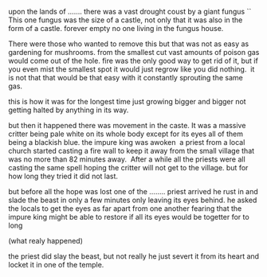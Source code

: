 
  

upon the lands of ……. there was a vast drought coust by a giant fungus ``
This one fungus was the size of a castle, not only that it was also in the form of a castle.
forever empty no one living in the fungus house. 

  

There were those who wanted to remove this but that was not as easy as gardening for mushrooms. from the smallest cut vast amounts of poison gas would come out of the hole.
fire was the only good way to get rid of it, but if you even mist the smallest spot it would just regrow like you did nothing. 
it is not that that would be that easy with it constantly sprouting the same gas. 

  

this is how it was for the longest time just growing bigger and bigger not getting halted by anything in its way. 

  

but then it happened there was movement in the caste.
It was a massive critter being pale white on its whole body except for its eyes all of them being a blackish blue. the impure king was awoken 
a priest from a local church started casting a fire wall to keep it away from the small village that was no more than 82 minutes away. 
After a while all the priests were all casting the same spell hoping the critter will not get to the village. but for how long they tried it did not last.

  

but before all the hope was lost one of the …….. priest arrived he rust in and slade the beast in only a few minutes only leaving its eyes behind. he asked the locals to get the eyes as far apart from one another fearing that the impure king might be able to restore if all its eyes would be togetter for to long 

  

(what realy happened)

the priest did slay the beast, but not really he just severt it from its heart and locket it in one of the temple. 


